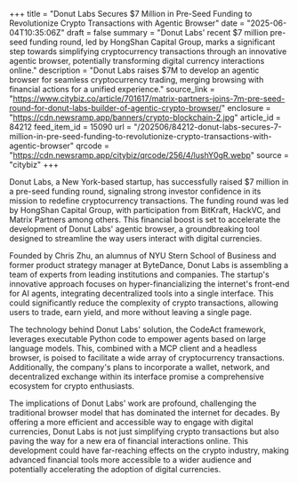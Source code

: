 +++
title = "Donut Labs Secures $7 Million in Pre-Seed Funding to Revolutionize Crypto Transactions with Agentic Browser"
date = "2025-06-04T10:35:06Z"
draft = false
summary = "Donut Labs' recent $7 million pre-seed funding round, led by HongShan Capital Group, marks a significant step towards simplifying cryptocurrency transactions through an innovative agentic browser, potentially transforming digital currency interactions online."
description = "Donut Labs raises $7M to develop an agentic browser for seamless cryptocurrency trading, merging browsing with financial actions for a unified experience."
source_link = "https://www.citybiz.co/article/701617/matrix-partners-joins-7m-pre-seed-round-for-donut-labs-builder-of-agentic-crypto-browser/"
enclosure = "https://cdn.newsramp.app/banners/crypto-blockchain-2.jpg"
article_id = 84212
feed_item_id = 15090
url = "/202506/84212-donut-labs-secures-7-million-in-pre-seed-funding-to-revolutionize-crypto-transactions-with-agentic-browser"
qrcode = "https://cdn.newsramp.app/citybiz/qrcode/256/4/lushY0gR.webp"
source = "citybiz"
+++

<p>Donut Labs, a New York-based startup, has successfully raised $7 million in a pre-seed funding round, signaling strong investor confidence in its mission to redefine cryptocurrency transactions. The funding round was led by HongShan Capital Group, with participation from BitKraft, HackVC, and Matrix Partners among others. This financial boost is set to accelerate the development of Donut Labs' agentic browser, a groundbreaking tool designed to streamline the way users interact with digital currencies.</p><p>Founded by Chris Zhu, an alumnus of NYU Stern School of Business and former product strategy manager at ByteDance, Donut Labs is assembling a team of experts from leading institutions and companies. The startup's innovative approach focuses on hyper-financializing the internet's front-end for AI agents, integrating decentralized tools into a single interface. This could significantly reduce the complexity of crypto transactions, allowing users to trade, earn yield, and more without leaving a single page.</p><p>The technology behind Donut Labs' solution, the CodeAct framework, leverages executable Python code to empower agents based on large language models. This, combined with a MCP client and a headless browser, is poised to facilitate a wide array of cryptocurrency transactions. Additionally, the company's plans to incorporate a wallet, network, and decentralized exchange within its interface promise a comprehensive ecosystem for crypto enthusiasts.</p><p>The implications of Donut Labs' work are profound, challenging the traditional browser model that has dominated the internet for decades. By offering a more efficient and accessible way to engage with digital currencies, Donut Labs is not just simplifying crypto transactions but also paving the way for a new era of financial interactions online. This development could have far-reaching effects on the crypto industry, making advanced financial tools more accessible to a wider audience and potentially accelerating the adoption of digital currencies.</p>
